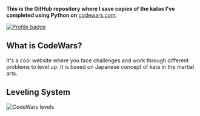 **This is the GitHub repository where I save copies of the katas I've completed using Python on**
[codewars.com](https://www.codewars.com/).

[![Profile badge](https://www.codewars.com/users/dmts/badges/large)](https://www.codewars.com/users/dmts)

## What is CodeWars?

It's a cool website where you face challenges and work through different problems to level up. It is based on Japanese concept of kata in the martial arts.

## Leveling System

![CodeWars levels](https://i.imgur.com/Vm77XMv.png)
